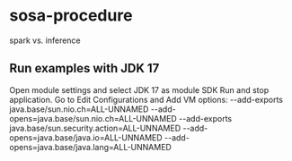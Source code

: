 # sosa-procedure
spark vs. inference

## Run examples with JDK 17
Open module settings and select JDK 17 as module SDK
Run and stop application.
Go to Edit Configurations and Add VM options:
--add-exports java.base/sun.nio.ch=ALL-UNNAMED --add-opens=java.base/sun.nio.ch=ALL-UNNAMED --add-exports java.base/sun.security.action=ALL-UNNAMED --add-opens=java.base/java.io=ALL-UNNAMED --add-opens=java.base/java.lang=ALL-UNNAMED